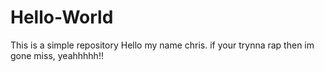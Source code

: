 # Hello-World
This is a simple repository
Hello my name chris. if your trynna rap then im gone miss, yeahhhhh!!
